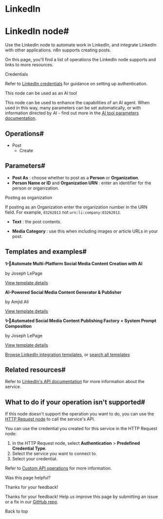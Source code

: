 # LinkedIn

[ ](https://github.com/n8n-io/n8n-docs/edit/main/docs/integrations/builtin/app-nodes/n8n-nodes-base.linkedin.md "Edit this page")

# LinkedIn node#

Use the LinkedIn node to automate work in LinkedIn, and integrate LinkedIn with other applications. n8n supports creating posts.

On this page, you'll find a list of operations the LinkedIn node supports and links to more resources.

Credentials

Refer to [LinkedIn credentials](../../credentials/linkedin/) for guidance on setting up authentication. 

This node can be used as an AI tool

This node can be used to enhance the capabilities of an AI agent. When used in this way, many parameters can be set automatically, or with information directed by AI - find out more in the [AI tool parameters documentation](../../../../advanced-ai/examples/using-the-fromai-function/).

## Operations#

  * Post
    * Create



## Parameters#

  * **Post As** : choose whether to post as a **Person** or **Organization**.
  * **Person Name or ID** and **Organization URN** : enter an identifier for the person or organization.

Posting as organization

If posting as an Organization enter the organization number in the URN field. For example, `03262013` not `urn:li:company:03262013`.

  * **Text** : the post contents.

  * **Media Category** : use this when including images or article URLs in your post.



## Templates and examples#

**✨🤖Automate Multi-Platform Social Media Content Creation with AI**

by Joseph LePage

[View template details](https://n8n.io/workflows/3066-automate-multi-platform-social-media-content-creation-with-ai/)

**AI-Powered Social Media Content Generator & Publisher**

by Amjid Ali

[View template details](https://n8n.io/workflows/2950-ai-powered-social-media-content-generator-and-publisher/)

**✨🩷Automated Social Media Content Publishing Factory + System Prompt Composition**

by Joseph LePage

[View template details](https://n8n.io/workflows/3135-automated-social-media-content-publishing-factory-system-prompt-composition/)

[Browse LinkedIn integration templates](https://n8n.io/integrations/linkedin/), or [search all templates](https://n8n.io/workflows/)

## Related resources#

Refer to [LinkedIn's API documentation](https://learn.microsoft.com/en-us/linkedin/) for more information about the service.

## What to do if your operation isn't supported#

If this node doesn't support the operation you want to do, you can use the [HTTP Request node](../../core-nodes/n8n-nodes-base.httprequest/) to call the service's API.

You can use the credential you created for this service in the HTTP Request node: 

  1. In the HTTP Request node, select **Authentication** > **Predefined Credential Type**.
  2. Select the service you want to connect to.
  3. Select your credential.



Refer to [Custom API operations](../../../custom-operations/) for more information.

Was this page helpful? 

Thanks for your feedback! 

Thanks for your feedback! Help us improve this page by submitting an issue or a fix in our [GitHub repo](https://github.com/n8n-io/n8n-docs). 

Back to top 
